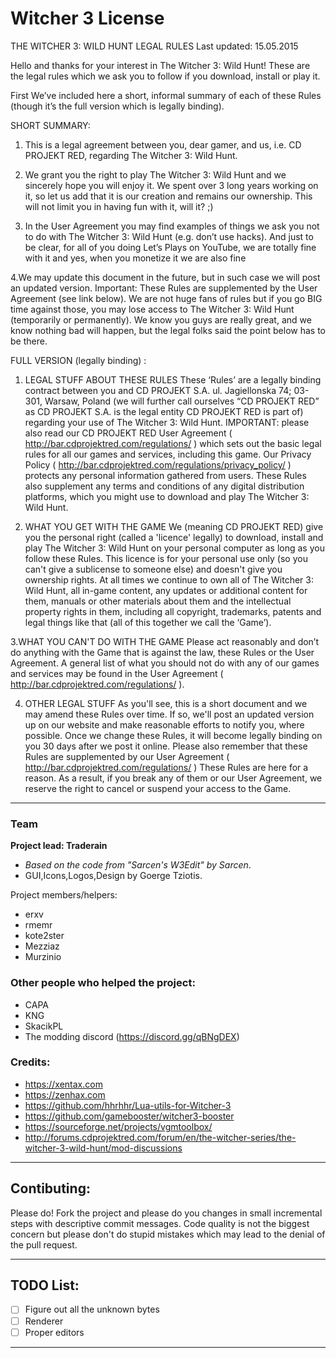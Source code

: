 # Witcher 3 License

THE WITCHER 3: WILD HUNT LEGAL RULES
Last updated: 15.05.2015

Hello and thanks for your interest in The Witcher 3: Wild Hunt! These are the legal rules which we ask you to follow if you download, install or play it.

First We’ve included here a short, informal summary of each of these Rules (though it’s the full version which is legally binding).

SHORT SUMMARY: 

1. This is a legal agreement between you, dear gamer, and us, i.e. CD PROJEKT RED, regarding The Witcher 3: Wild Hunt. 

2. We grant you the right to play The Witcher 3: Wild Hunt and we sincerely hope you will enjoy it. We spent over 3 long years working on it, so let us add that it is our creation and remains our ownership. This will not limit you in having fun with it, will it? ;)

3. In the User Agreement you may find examples of things we ask you not to do with The Witcher 3: Wild Hunt (e.g. don’t use hacks). And just to be clear, for all of you doing Let’s Plays on YouTube, we are totally fine with it and yes, when you monetize it we are also fine

4.We may update this document in the future, but in such case we will post an updated version. Important: These Rules are supplemented by the User Agreement (see link below). We are not huge fans of rules but if you go BIG time against those, you may lose access to The Witcher 3: Wild Hunt (temporarily or permanently). We know you guys are really great, and we know nothing bad will happen, but the legal folks said the point below has to be there.

FULL VERSION (legally binding) :

1. LEGAL STUFF ABOUT THESE RULES
These ‘Rules’ are a legally binding contract between you and CD PROJEKT S.A. ul. Jagiellonska 74; 03-301, Warsaw, Poland (we will further call ourselves “CD PROJEKT RED” as CD PROJEKT S.A. is the legal entity CD PROJEKT RED is part of) regarding your use of The Witcher 3: Wild Hunt. IMPORTANT: please also read our CD PROJEKT RED User Agreement ( http://bar.cdprojektred.com/regulations/ ) which sets out the basic legal rules for all our games and services, including this game. Our Privacy Policy ( http://bar.cdprojektred.com/regulations/privacy_policy/ ) protects any personal information gathered from users. These Rules also supplement any terms and conditions of any digital distribution platforms, which you might use to download and play The Witcher 3: Wild Hunt.

2. WHAT YOU GET WITH THE GAME
We (meaning CD PROJEKT RED) give you the personal right (called a 'licence' legally) to download, install and play The Witcher 3: Wild Hunt on your personal computer as long as you follow these Rules. This licence is for your personal use only (so you can't give a sublicense to someone else) and doesn't give you ownership rights.
At all times we continue to own all of The Witcher 3: Wild Hunt, all in-game content, any updates or additional content for them, manuals or other materials about them and the intellectual property rights in them, including all copyright, trademarks, patents and legal things like that (all of this together we call the ‘Game’).

3.WHAT YOU CAN'T DO WITH THE GAME
Please act reasonably and don’t do anything with the Game that is against the law, these Rules or the User Agreement.
A general list of what you should not do with any of our games and services may be found in the User Agreement ( http://bar.cdprojektred.com/regulations/ ).

4. OTHER LEGAL STUFF
As you'll see, this is a short document and we may amend these Rules over time. If so, we'll post an updated version up on our website and make reasonable efforts to notify you, where possible. Once we change these Rules, it will become legally binding on you 30 days after we post it online. Please also remember that these Rules are supplemented by our User Agreement ( http://bar.cdprojektred.com/regulations/ )
These Rules are here for a reason. As a result, if you break any of them or our User Agreement, we reserve the right to cancel or suspend your access to the Game.

***

### Team

**Project lead: Traderain**

- *Based on the code from "Sarcen's W3Edit" by Sarcen*.
- GUI,Icons,Logos,Design by Goerge Tziotis.

Project members/helpers:
- erxv
- rmemr
- kote2ster
- Mezziaz
- Murzinio

### Other people who helped the project:
- CAPA
- KNG
- SkacikPL
- The modding discord (https://discord.gg/qBNgDEX)

### Credits:

- https://xentax.com
- https://zenhax.com
- https://github.com/hhrhhr/Lua-utils-for-Witcher-3
- https://github.com/gamebooster/witcher3-booster
- https://sourceforge.net/projects/vgmtoolbox/
- http://forums.cdprojektred.com/forum/en/the-witcher-series/the-witcher-3-wild-hunt/mod-discussions

***
## Contibuting:
Please do! Fork the project and please do you changes in small incremental steps with descriptive commit messages. Code quality is not the biggest concern but please don't do stupid mistakes which may lead to the denial of the pull request.

***
## TODO List:
- [ ] Figure out all the unknown bytes
- [ ] Renderer
- [ ] Proper editors
***
